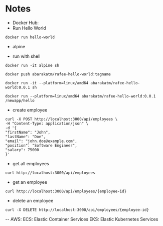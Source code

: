 # Notes

- Docker Hub:
- Run Hello World

```
docker run hello-world
```

- alpine

- run with shell

```
docker run -it alpine sh
```

```
docker push abarakatm/rafee-hello-world:tagname

docker run -it --platform=linux/amd64 abarakatm/rafee-hello-world:0.0.1 sh

docker run --platform=linux/amd64 abarakatm/rafee-hello-world:0.0.1 /newapp/hello
```

- create employee
```
curl -X POST http://localhost:3000/api/employees \
-H "Content-Type: application/json" \
-d '{
"firstName": "John",
"lastName": "Doe",
"email": "john.doe@example.com",
"position": "Software Engineer",
"salary": 75000
}'

```
- get all employees

```
curl http://localhost:3000/api/employees
```

- get an employee
```
curl http://localhost:3000/api/employees/{employee-id}
```

- delete an employee
```
curl -X DELETE http://localhost:3000/api/employees/{employee-id}

```
--
AWS:
ECS: Elastic Container Services
EKS: Elastic Kubernetes Services
